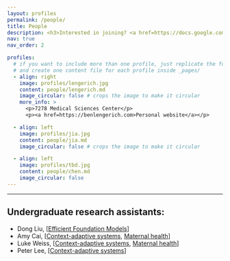 ```yaml
---
layout: profiles
permalink: /people/
title: People
description: <h3>Interested in joining? <a href=https://docs.google.com/forms/d/e/1FAIpQLSctsfvSMoNk9YnCYSGWTYE2he-dR3lpD9QOmQaRtCvwH3X7Hg/viewform>Apply here</a>.</h3>
nav: true
nav_order: 2

profiles:
  # if you want to include more than one profile, just replicate the following block
  # and create one content file for each profile inside _pages/
  - align: right
    image: profiles/lengerich.jpg
    content: people/lengerich.md
    image_circular: false # crops the image to make it circular
    more_info: >
      <p>7278 Medical Sciences Center</p>
      <p><a href=https://benlengerich.com>Personal website</a></p>

  - align: left
    image: profiles/jia.jpg
    content: people/jia.md
    image_circular: false # crops the image to make it circular

  - align: left
    image: profiles/tbd.jpg
    content: people/chen.md
    image_circular: false
---
```


---

## Undergraduate research assistants:

- Dong Liu, [[Efficient Foundation Models](/projects/4_efficient_foundation)]
- Amy Cai, [[Context-adaptive systems](/projects/1_contextualized), [Maternal health](/projects/7_maternal)]
- Luke Weiss, [[Context-adaptive systems](/projects/1_contextualized), [Maternal health](/projects/7_maternal)]
- Peter Lee, [[Context-adaptive systems](/projects/1_contextualized)]
